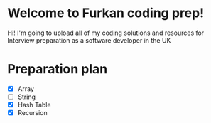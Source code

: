 # Welcome to Furkan coding prep!

Hi! I'm going to upload all of my coding solutions and resources for Interview preparation as a software developer in the UK


# Preparation plan
- [X] Array
- [ ] String  
- [x] Hash Table
- [x] Recursion
